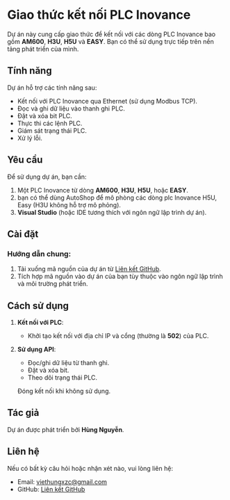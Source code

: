 # Giao thức kết nối PLC Inovance

Dự án này cung cấp giao thức để kết nối với các dòng PLC Inovance bao gồm **AM600**, **H3U**, **H5U** và **EASY**. Bạn có thể sử dụng trực tiếp trên nền tảng phát triển của mình.

## Tính năng

Dự án hỗ trợ các tính năng sau:

*   Kết nối với PLC Inovance qua Ethernet (sử dụng Modbus TCP).
*   Đọc và ghi dữ liệu vào thanh ghi PLC.
*   Đặt và xóa bit PLC.
*   Thực thi các lệnh PLC.
*   Giám sát trạng thái PLC.
*   Xử lý lỗi.

## Yêu cầu

Để sử dụng dự án, bạn cần:

1. Một PLC Inovance từ dòng **AM600**, **H3U**, **H5U**, hoặc **EASY**.
2. bạn có thể dùng AutoShop để mô phòng các dòng plc Inovance H5U, Easy (H3U không hỗ trợ mô phỏng).
3. **Visual Studio** (hoặc IDE tương thích với ngôn ngữ lập trình dự án).

## Cài đặt

### Hướng dẫn chung:

1. Tải xuống mã nguồn của dự án từ [Liên kết GitHub](https://github.com/mipu1711/Protocol-Inovance).
2. Tích hợp mã nguồn vào dự án của bạn tùy thuộc vào ngôn ngữ lập trình và môi trường phát triển.


## Cách sử dụng

1. **Kết nối với PLC**:

    *   Khởi tạo kết nối với địa chỉ IP và cổng (thường là **502**) của PLC.
2. **Sử dụng API**:

    *   Đọc/ghi dữ liệu từ thanh ghi.
    *   Đặt và xóa bit.
    *   Theo dõi trạng thái PLC.


    Đóng kết nối khi không sử dụng.

## Tác giả

Dự án được phát triển bởi **Hùng Nguyễn**.

## Liên hệ

Nếu có bất kỳ câu hỏi hoặc nhận xét nào, vui lòng liên hệ:

*   Email: viethungxzc@gmail.com
*   GitHub: [Liên kết GitHub](https://github.com/mipu1711/Protocol-Inovance)
